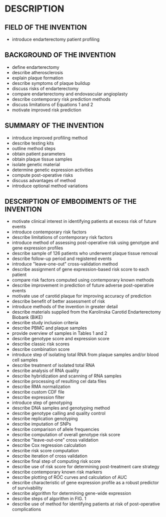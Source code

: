 # DESCRIPTION

## FIELD OF THE INVENTION

- introduce endarterectomy patient profiling

## BACKGROUND OF THE INVENTION

- define endarterectomy
- describe atherosclerosis
- explain plaque formation
- describe symptoms of plaque buildup
- discuss risks of endarterectomy
- compare endarterectomy and endovascular angioplasty
- describe contemporary risk prediction methods
- discuss limitations of Equations 1 and 2
- motivate improved risk prediction

## SUMMARY OF THE INVENTION

- introduce improved profiling method
- describe testing kits
- outline method steps
- obtain patient parameters
- obtain plaque tissue samples
- isolate genetic material
- determine genetic expression activities
- compute post-operative risks
- discuss advantages of method
- introduce optional method variations

## DESCRIPTION OF EMBODIMENTS OF THE INVENTION

- motivate clinical interest in identifying patients at excess risk of future events
- introduce contemporary risk factors
- describe limitations of contemporary risk factors
- introduce method of assessing post-operative risk using genotype and gene expression profiles
- describe sample of 126 patients who underwent plaque tissue removal
- describe follow-up period and registered events
- introduce "leave-one-out" cross-validation method
- describe assignment of gene expression-based risk score to each patient
- compare risk factors computed using contemporary known methods
- describe improvement in prediction of future adverse post-operative events
- motivate use of carotid plaque for improving accuracy of prediction
- describe benefit of better assessment of risk
- introduce methods of the invention in greater detail
- describe materials supplied from the Karolinska Carotid Endarterectomy Biobank (BiKE)
- describe study inclusion criteria
- describe PBMC and plaque samples
- provide overview of samples in Tables 1 and 2
- describe genotype score and expression score
- describe classic risk scores
- describe combination score
- introduce step of isolating total RNA from plaque samples and/or blood cell samples
- describe treatment of isolated total RNA
- describe analysis of RNA quality
- describe hybridization and scanning of RNA samples
- describe processing of resulting cel data files
- describe RMA normalization
- describe custom CDF file
- describe expression filter
- introduce step of genotyping
- describe DNA samples and genotyping method
- describe genotype calling and quality control
- describe replication genotyping
- describe imputation of SNPs
- describe comparison of allele frequencies
- describe computation of overall genotype risk score
- describe "leave-out-one" cross validation
- describe Cox regression calculation
- describe risk score computation
- describe iteration of cross validation
- describe final step of computing risk score
- describe use of risk score for determining post-treatment care strategy
- describe contemporary known risk markers
- describe plotting of ROC curves and calculation of AUC
- describe characteristic of gene expression profile as a robust predictor of survivability
- describe algorithm for determining gene-wide expression
- describe steps of algorithm in FIG. 1
- describe use of method for identifying patients at risk of post-operative complications

